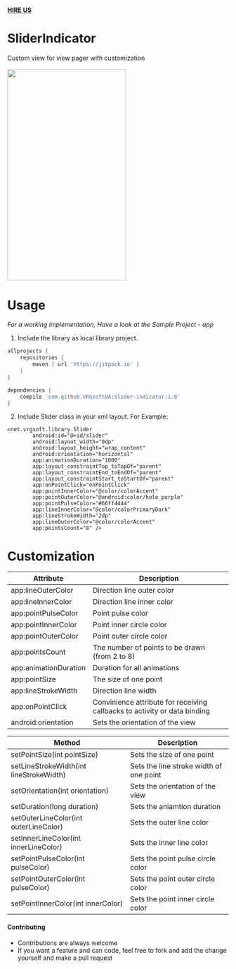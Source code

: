 #### [HIRE US](http://vrgsoft.net/)

# SliderIndicator
Custom view for view pager with customization</br></br>
<img src="https://github.com/VRGsoftUA/Slider-indicator/blob/master/video.gif" width="270" height="480" />


# Usage

*For a working implementation, Have a look at the Sample Project - app*

1. Include the library as local library project.
```gradle
allprojects {
    repositories {
        maven { url 'https://jitpack.io' }
    }
}

dependencies {
    compile 'com.github.VRGsoftUA:Slider-indicator:1.0'
}
```
2. Include Slider class in your xml layout. For Example:
```
<net.vrgsoft.library.Slider
        android:id="@+id/slider"
        android:layout_width="0dp"
        android:layout_height="wrap_content"
        android:orientation="horizontal"
        app:animationDuration="1000"
        app:layout_constraintTop_toTopOf="parent"
        app:layout_constraintEnd_toEndOf="parent"
        app:layout_constraintStart_toStartOf="parent"
        app:onPointClick="onPointClick"
        app:pointInnerColor="@color/colorAccent"
        app:pointOuterColor="@android:color/holo_purple"
        app:pointPulseColor="#66ff4444"
        app:lineInnerColor="@color/colorPrimaryDark"
        app:lineStrokeWidth="2dp"
        app:lineOuterColor="@color/colorAccent"
        app:pointsCount="8" />
```

# Customization
| Attribute | Description |
| ------------- | ------------- |
| app:lineOuterColor | Direction line outer color |
| app:lineInnerColor | Direction line inner color |
| app:pointPulseColor | Point pulse color |
| app:pointInnerColor | Point inner circle color |
| app:pointOuterColor | Point outer circle color |
| app:pointsCount | The number of points to be drawn (from 2 to 8) |
| app:animationDuration | Duration for all animations |
| app:pointSize | The size of one point |
| app:lineStrokeWidth | Direction line width |
| app:onPointClick | Convinience attribute for receiving callbacks to activity or data binding |
| android:orientation | Sets the orientation of the view |

| Method  | Description |
| ------------- | ------------- |
| setPointSize(int pointSize) | Sets the size of one point |
| setLineStrokeWidth(int lineStrokeWidth) | Sets the line stroke width of one point |
| setOrientation(int orientation) | Sets the orientation of the view |
| setDuration(long duration) | Sets the aniamtion duration |
| setOuterLineColor(int outerLineColor) | Sets the outer line color |
| setInnerLineColor(int innerLineColor) | Sets the inner line color |
| setPointPulseColor(int pulseColor) | Sets the point pulse circle color |
| setPointOuterColor(int pulseColor) | Sets the point outer circle color |
| setPointInnerColor(int innerColor) | Sets the point inner circle color |

#### Contributing
* Contributions are always welcome
* If you want a feature and can code, feel free to fork and add the change yourself and make a pull request
